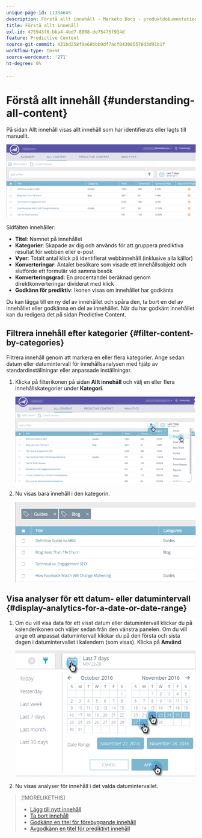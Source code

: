 ```yaml
---
unique-page-id: 11384645
description: Förstå allt innehåll - Marketo Docs - produktdokumentation
title: Förstå allt innehåll
exl-id: 475943f0-bba4-4bd7-8808-de75475f934d
feature: Predictive Content
source-git-commit: 431bd258f9a68bbb9df7acf043085578d3d91b1f
workflow-type: tm+mt
source-wordcount: '271'
ht-degree: 0%

---
```


# Förstå allt innehåll {#understanding-all-content}

På sidan Allt innehåll visas allt innehåll som har identifierats eller lagts till manuellt.

![](assets/image2017-10-3-9-3a4-3a56.png)

Sidfälten innehåller:

* **Titel**: Namnet på innehållet
* **Kategorier**: Skapade av dig och används för att gruppera prediktiva resultat för webben eller e-post
* **Vyer**: Totalt antal klick på identifierat webbinnehåll (inklusive alla källor)
* **Konverteringar**: Antalet besökare som visade ett innehållsobjekt och slutförde ett formulär vid samma besök
* **Konverteringsgrad**: En procentandel beräknad genom direktkonverteringar dividerat med klick
* **Godkänn för prediktiv**: Ikonen visas om innehållet har godkänts

Du kan lägga till en ny del av innehållet och spåra den, ta bort en del av innehållet eller godkänna en del av innehållet. När du har godkänt innehållet kan du redigera det på sidan Predictive Content.

## Filtrera innehåll efter kategorier  {#filter-content-by-categories}

Filtrera innehåll genom att markera en eller flera kategorier. Ange sedan datum eller datumintervall för innehållsanalysen med hjälp av standardinställningar eller anpassade inställningar.

1. Klicka på filterikonen på sidan **Allt innehåll** och välj en eller flera innehållskategorier under **Kategori**.

   ![](assets/image2017-10-3-9-3a5-3a52.png)

1. Nu visas bara innehåll i den kategorin.

   ![](assets/image2017-10-3-9-3a6-3a23.png)

## Visa analyser för ett datum- eller datumintervall {#display-analytics-for-a-date-or-date-range}

1. Om du vill visa data för ett visst datum eller datumintervall klickar du på kalenderikonen och väljer sedan från den vänstra panelen. Om du vill ange ett anpassat datumintervall klickar du på den första och sista dagen i datumintervallet i kalendern (som visas). Klicka på **Använd**.

   ![](assets/all-content-calendar-filter-hands.png)

1. Nu visas analyser för innehåll i det valda datumintervallet.

>[!MORELIKETHIS]
>
>* [Lägg till nytt innehåll](/help/marketo/product-docs/predictive-content/working-with-all-content/add-new-content.md)
>* [Ta bort innehåll](/help/marketo/product-docs/predictive-content/working-with-all-content/delete-content.md)
>* [Godkänn en titel för förebyggande innehåll](/help/marketo/product-docs/predictive-content/working-with-all-content/approve-a-title-for-predictive-content.md)
>* [Avgodkänn en titel för prediktivt innehåll](/help/marketo/product-docs/predictive-content/working-with-all-content/unapprove-a-title-for-predictive-content.md)
